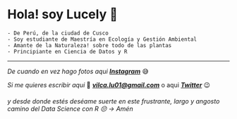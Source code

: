 
# Hola! soy Lucely :hamster:

    - De Perú, de la ciudad de Cusco 
    - Soy estudiante de Maestría en Ecología y Gestión Ambiental 
    - Amante de la Naturaleza! sobre todo de las plantas
    - Principiante en Ciencia de Datos y R 
___

  *De cuando en vez hago fotos aqui*  ***[Instagram](https://www.instagram.com/lucel.2488/?hl=es-la)*** :sweat_smile:
  
  *Si me quieres escribir aqui* :email:  ***vilca.lu01@gmail.com*** 
   o aqui ***[Twitter](https://twitter.com/Lucel_2488)*** :wink:
   
   
   
###### *y desde donde estés deséame suerte en este frustrante, largo y angosto camino del Data Science con R* :pensive:  -> Amén
